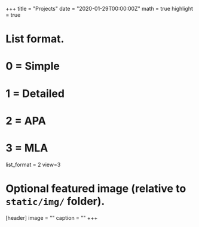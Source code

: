 +++
title = "Projects"
date = "2020-01-29T00:00:00Z"
math = true
highlight = true

# List format.
#   0 = Simple
#   1 = Detailed
#   2 = APA
#   3 = MLA
list_format = 2
view=3
# Optional featured image (relative to `static/img/` folder).
[header]
image = ""
caption = ""
+++
